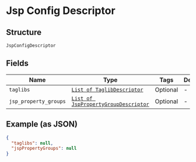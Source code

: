 
# Jsp Config Descriptor

## Structure

`JspConfigDescriptor`

## Fields

| Name | Type | Tags | Description |
|  --- | --- | --- | --- |
| `taglibs` | [`List of TaglibDescriptor`](../../doc/models/taglib-descriptor.md) | Optional | - |
| `jsp_property_groups` | [`List of JspPropertyGroupDescriptor`](../../doc/models/jsp-property-group-descriptor.md) | Optional | - |

## Example (as JSON)

```json
{
  "taglibs": null,
  "jspPropertyGroups": null
}
```

